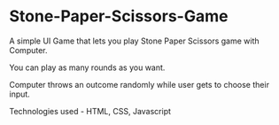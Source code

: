 # Stone-Paper-Scissors-Game
A simple UI Game that lets you play Stone Paper Scissors game with Computer.

You can play as many rounds as you want. 

Computer throws an outcome randomly while user gets to choose their input. 

Technologies used - HTML, CSS, Javascript


